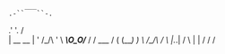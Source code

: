         ___ 
    .-``   ``-.
  .'           '.
 /               \
|      __ __      |
'      /\_/\      '
 \  ___\O_O/___  /
  \/    ___    \/
  (    (___)    )
   \   /\_/\   /
    \  |._.|  /
     \ |   | /
      \/   \/
